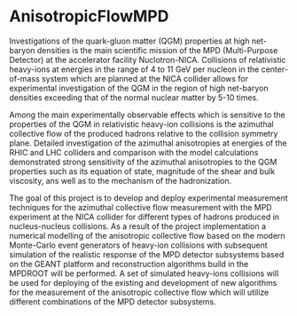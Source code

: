 # AnisotropicFlowMPD

Investigations of the quark-gluon matter (QGM) properties at high net-baryon densities is the main scientific mission of the MPD (Multi-Purpose Detector) at the accelerator facility Nuclotron-NICA. Collisions of relativistic heavy-ions at energies in the range of 4 to 11 GeV per nucleon in the center-of-mass system which are planned at the NICA collider allows for experimental investigation of the QGM in the region of high net-baryon densities exceeding that of the normal nuclear matter by 5-10 times.

Among the main experimentally observable effects which is sensitive to the properties of the QGM in relativistic heavy-ion collisions is the azimuthal collective flow of the produced hadrons relative to the collision symmetry plane. Detailed investigation of the azimuthal anisotropies at energies of the RHIC and LHC colliders and comparison with the model calculations demonstrated strong sensitivity of the azimuthal anisotropies to the QGM properties such as its equation of state, magnitude of the shear and bulk viscosity, ans well as to the mechanism of the hadronization.

The goal of this project is to develop and deploy experimental measurement techniques for the azimuthal collective flow measurement with the MPD experiment at the NICA collider for different types of hadrons produced in nucleus-nucleus collisions. As a result of the project implementation a numerical modelling of the anisotropic collective flow based on the modern Monte-Carlo event generators of heavy-ion collisions with subsequent simulation of the realistic response of the MPD detector subsystems based on the GEANT platform and reconstruction algorithms build in the MPDROOT will be performed. A set of simulated heavy-ions collisions will be used for deploying of the existing and development of new algorithms for the measurement of the anisotropic collective flow which will utilize different combinations of the MPD detector subsystems.
